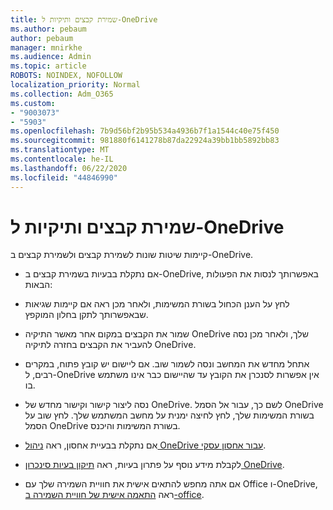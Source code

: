 ```yaml
---
title: שמירת קבצים ותיקיות ל-OneDrive
ms.author: pebaum
author: pebaum
manager: mnirkhe
ms.audience: Admin
ms.topic: article
ROBOTS: NOINDEX, NOFOLLOW
localization_priority: Normal
ms.collection: Adm_O365
ms.custom:
- "9003073"
- "5903"
ms.openlocfilehash: 7b9d56bf2b95b534a4936b7f1a1544c40e75f450
ms.sourcegitcommit: 981880f6141278b87da22924a39bb1bb5892bb83
ms.translationtype: MT
ms.contentlocale: he-IL
ms.lasthandoff: 06/22/2020
ms.locfileid: "44846990"
---
```

# <a name="saving-files-and-folders-to-onedrive"></a>שמירת קבצים ותיקיות ל-OneDrive

קיימות שיטות שונות לשמירת קבצים ולשמירת קבצים ב-OneDrive.

- אם נתקלת בבעיות בשמירת קבצים ב-OneDrive, באפשרותך לנסות את הפעולות הבאות:

- לחץ על הענן הכחול בשורת המשימות, ולאחר מכן ראה אם קיימות שגיאות שבאפשרותך לתקן בחלון המוקפץ.
- שמור את הקבצים במקום אחר מאשר התיקיה OneDrive שלך, ולאחר מכן נסה להעביר את הקבצים בחזרה לתיקיה OneDrive.
- אתחל מחדש את המחשב ונסה לשמור שוב. אם ליישום יש קובץ פתוח, במקרים רבים, ל-OneDrive אין אפשרות לסנכרן את הקובץ עד שהיישום כבר אינו משתמש בו.
- נסה ליצור קישור וקישור מחדש של OneDrive. לשם כך, עבור אל הסמל OneDrive בשורת המשימות שלך, לחץ לחיצה ימנית על מחשב המשתמש שלך. לחץ שוב על הסמל OneDrive בשורת המשימות והיכנס.
- אם נתקלת בבעיית אחסון, ראה [ניהול OneDrive עבור אחסון עסקי](https://support.microsoft.com/office/31519161-059c-4764-b6f8-f5cd29f7fe68).
- לקבלת מידע נוסף על פתרון בעיות, ראה [תיקון בעיות סינכרון OneDrive](https://docs.microsoft.com/alchemyinsights/fix-onedrive-sync-issues).  
- אם אתה מחפש להתאים אישית את חוויית השמירה שלך עם Office ו-OneDrive, ראה [התאמה אישית של חוויית השמירה ב-office](https://support.microsoft.com/office/786200a7-f5f2-4d26-a3ae-b78c60dd5d3b).
